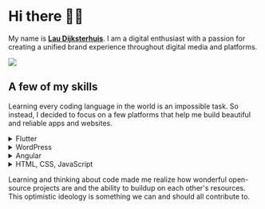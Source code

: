 # Hi there 👋🏼
My name is **[Lau Dijksterhuis](https://laudijksterhuis.com "Laudijksterhuis.com")**. I am a digital enthusiast with a passion for creating a unified brand experience throughout digital media and platforms.

<a href="https://wakatime.com"><img src="https://wakatime.com/share/@laudijksterhuis/bcd0e1a1-a514-4ab0-b233-a5fc78a54277.png" /></a>
## A few of my skills

Learning every coding language in the world is an impossible task. So instead, I decided to focus on a few platforms that help me build beautiful and reliable apps and websites.
<details>
<summary>Flutter</summary>
<hr>
After I finished my first course about Android app development on <a target="_blank"  href="https://www.udacity.com/course/android-basics-nanodegree-by-google--nd803 ">Udacity</a>, I came across Flutter and I loved it immediately. The unlimited styling possibilities and the ability to write code once and deploy it to multiple platforms jumpstarted my career as an app developer. 
<br><br>
Today I have built multiple Flutter apps that run on all kind of platforms from Smart TV's to Phones and even within Microsoft Teams.
<hr>
</details>
<details>
<summary>WordPress</summary>
<hr>
    The very first website I build in my life was power by WordPress. <b>I hated it...</b> one plugin broke the whole website and I decided to learn how to code myself.
<br><br>
    After a few years I decided to give WordPress another try (because of my job) and I loved it. Working with reliable plugins like <a href="https://jetpack.com" target="_blank">Jetpack</a> makes building with WordPress fast and fun while being sure there is a backup no matter what happens.  
<hr>
</details>
<details>
<summary>Angular</summary>
<hr>
    At the moment I am still kind off new to JavaScript frameworks but so far Angular has been great to use. 
<hr>
</details>
<details>
<summary>HTML, CSS, JavaScript</summary>
<hr>
My story started the same as many developers
    <ul> <li>It all started with a simple webpage that said **Hello world!**. 
    
<li>Next, the font was italic and red, <span style="color:red; font-weight: bold;"> Hello world! </span>.</li>

<li>And finally, the console said <span style="font-family: 'Courier New'">Hello world from JavaScript</span> 
</li></ul>
I still like to begin with that blank sheet and create custom HTML, CSS and JavaScript to create beautiful unique UI's that extend my WordPress & Angular sites.

<hr>
</details>


Learning and thinking about code made me realize how wonderful open-source projects are and the ability to buildup on each other's resources. This optimistic ideology is something we can and should all contribute to. 
